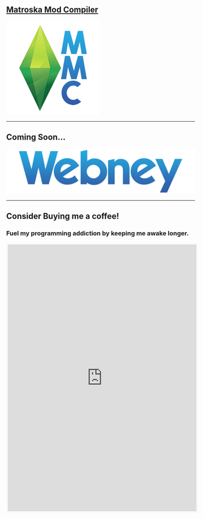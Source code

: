 

[<h2>Matroska Mod Compiler</h2><img src="/assets/mmc_icon_small.png">](./mmc.md)

---

## Coming Soon...
<img src="/assets/webneylogo.png" width=520>

---

## Consider Buying me a coffee!
### Fuel my programming addiction by keeping me awake longer.

<iframe id='kofiframe' src='https://ko-fi.com/matroskamods/?hidefeed=true&widget=true&embed=true&preview=true' style='border:none;width:100%;padding:4px;background:#f9f9f9;' height='712' title='matroskamods'></iframe>
